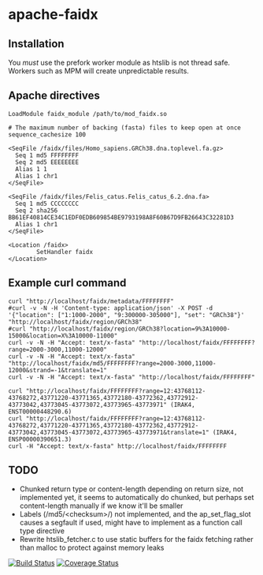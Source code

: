 # apache-faidx

## Installation

You *must* use the prefork worker module as htslib is not thread safe. Workers such as MPM will create unpredictable results.

## Apache directives

```
LoadModule faidx_module /path/to/mod_faidx.so

# The maximum number of backing (fasta) files to keep open at once
sequence_cachesize 100

<SeqFile /faidx/files/Homo_sapiens.GRCh38.dna.toplevel.fa.gz>
  Seq 1 md5 FFFFFFFF
  Seq 2 md5 EEEEEEEE
  Alias 1 1
  Alias 1 chr1
</SeqFile>

<SeqFile /faidx/files/Felis_catus.Felis_catus_6.2.dna.fa>
  Seq 1 md5 CCCCCCCC
  Seq 2 sha256 BB61EF40814CE34C1EDF0EDB609854BE9793198A8F60B67D9FB26643C32281D3
  Alias 1 chr1
</SeqFile>

<Location /faidx>
        SetHandler faidx
</Location>

```

## Example curl command

```
curl "http://localhost/faidx/metadata/FFFFFFFF"
#curl -v -N -H 'Content-type: application/json' -X POST -d '{"location": ["1:1000-2000", "9:300000-305000"], "set": "GRCh38"}' "http://localhost/faidx/region/GRCh38"
#curl "http://localhost/faidx/region/GRCh38?location=9%3A10000-15000&location=X%3A10000-11000"
curl -v -N -H "Accept: text/x-fasta" "http://localhost/faidx/FFFFFFFF?range=2000-3000,11000-12000"
curl -v -N -H "Accept: text/x-fasta" "http://localhost/faidx/md5/FFFFFFFF?range=2000-3000,11000-12000&strand=-1&translate=1"
curl -v -N -H "Accept: text/x-fasta" "http://localhost/faidx/FFFFFFFF"

curl "http://localhost/faidx/FFFFFFFF?range=12:43768112-43768272,43771220-43771365,43772180-43772362,43772912-43773042,43773045-43773072,43773965-43773971" (IRAK4, ENST00000448290.6)
curl "http://localhost/faidx/FFFFFFFF?range=12:43768112-43768272,43771220-43771365,43772180-43772362,43772912-43773042,43773045-43773072,43773965-43773971&translate=1" (IRAK4, ENSP00000390651.3)
curl -H "Accept: text/x-fasta" http://localhost/faidx/FFFFFFFF
```

## TODO

* Chunked return type or content-length depending on return size, not implemented yet, it seems to automatically do chunked, but perhaps set content-length manually if we know it'll be smaller
* Labels (/md5/\<checksum\>/) not implemented, and the ap_set_flag_slot causes a segfault if used, might have to implement as a function call type directive
* Rewrite htslib_fetcher.c to use static buffers for the faidx fetching rather than malloc to protect against memory leaks

[![Build Status](https://travis-ci.org/Ensembl/apache-faidx.svg?branch=master)](https://travis-ci.org/Ensembl/apache-faidx) [![Coverage Status](https://coveralls.io/repos/github/Ensembl/apache-faidx/badge.svg?branch=master)](https://coveralls.io/github/Ensembl/apache-faidx?branch=master)
